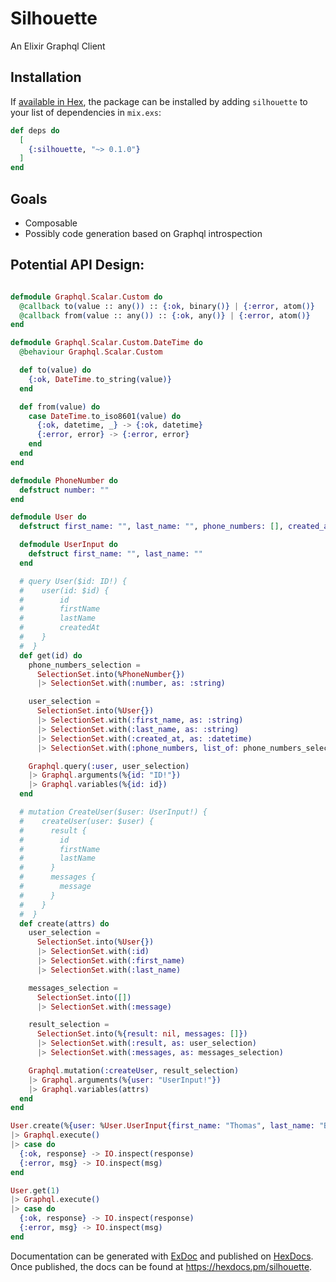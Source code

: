 # Silhouette

An Elixir Graphql Client

## Installation

If [available in Hex](https://hex.pm/docs/publish), the package can be installed
by adding `silhouette` to your list of dependencies in `mix.exs`:

```elixir
def deps do
  [
    {:silhouette, "~> 0.1.0"}
  ]
end
```

## Goals

- Composable
- Possibly code generation based on Graphql introspection

## Potential API Design:

```elixir

defmodule Graphql.Scalar.Custom do
  @callback to(value :: any()) :: {:ok, binary()} | {:error, atom()}
  @callback from(value :: any()) :: {:ok, any()} | {:error, atom()}
end

defmodule Graphql.Scalar.Custom.DateTime do
  @behaviour Graphql.Scalar.Custom

  def to(value) do
    {:ok, DateTime.to_string(value)}
  end

  def from(value) do
    case DateTime.to_iso8601(value) do
      {:ok, datetime, _} -> {:ok, datetime}
      {:error, error} -> {:error, error}
    end
  end
end

defmodule PhoneNumber do
  defstruct number: ""
end

defmodule User do
  defstruct first_name: "", last_name: "", phone_numbers: [], created_at: nil

  defmodule UserInput do
    defstruct first_name: "", last_name: ""
  end

  # query User($id: ID!) {
  #    user(id: $id) {
  #        id
  #        firstName
  #        lastName
  #        createdAt
  #    }
  #  }
  def get(id) do
    phone_numbers_selection =
      SelectionSet.into(%PhoneNumber{})
      |> SelectionSet.with(:number, as: :string)

    user_selection =
      SelectionSet.into(%User{})
      |> SelectionSet.with(:first_name, as: :string)
      |> SelectionSet.with(:last_name, as: :string)
      |> SelectionSet.with(:created_at, as: :datetime)
      |> SelectionSet.with(:phone_numbers, list_of: phone_numbers_selection)

    Graphql.query(:user, user_selection)
    |> Graphql.arguments(%{id: "ID!"})
    |> Graphql.variables(%{id: id})
  end

  # mutation CreateUser($user: UserInput!) {
  #    createUser(user: $user) {
  #      result {
  #        id
  #        firstName
  #        lastName
  #      }
  #      messages {
  #        message
  #      }
  #    }
  #  }
  def create(attrs) do
    user_selection =
      SelectionSet.into(%User{})
      |> SelectionSet.with(:id)
      |> SelectionSet.with(:first_name)
      |> SelectionSet.with(:last_name)

    messages_selection =
      SelectionSet.into([])
      |> SelectionSet.with(:message)

    result_selection =
      SelectionSet.into(%{result: nil, messages: []})
      |> SelectionSet.with(:result, as: user_selection)
      |> SelectionSet.with(:messages, as: messages_selection)

    Graphql.mutation(:createUser, result_selection)
    |> Graphql.arguments(%{user: "UserInput!"})
    |> Graphql.variables(attrs)
  end
end

User.create(%{user: %User.UserInput{first_name: "Thomas", last_name: "Brewer"}})
|> Graphql.execute()
|> case do
  {:ok, response} -> IO.inspect(response)
  {:error, msg} -> IO.inspect(msg)
end

User.get(1)
|> Graphql.execute()
|> case do
  {:ok, response} -> IO.inspect(response)
  {:error, msg} -> IO.inspect(msg)
end
```

Documentation can be generated with [ExDoc](https://github.com/elixir-lang/ex_doc)
and published on [HexDocs](https://hexdocs.pm). Once published, the docs can
be found at <https://hexdocs.pm/silhouette>.
